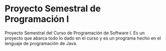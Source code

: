 # Proyecto Semestral de Programación I
Proyecto Semestral del Curso de Programación de Software I. Es un proyecto que abarca todo lo dado en el curso y es un programa hecho en el lenguaje de programación de Java.
